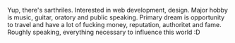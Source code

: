 Yup, there's sarthriles.
Interested in web development, design.
Major hobby is music, guitar, oratory and public speaking.
Primary dream is opportunity to travel and have a lot of fucking money, reputation, authoritet and fame. Roughly speaking, everything necessary to influence this world :D
<!---
saakivnzechad/saakivnzechad is a ✨ special ✨ repository because its `README.md` (this file) appears on your GitHub profile.
You can click the Preview link to take a look at your changes.
--->
